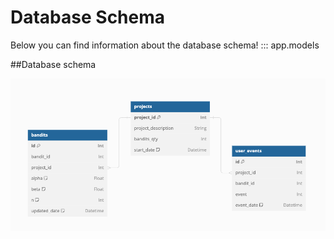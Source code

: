# Database Schema

Below you can find information about the database schema!
::: app.models

##Database schema

![ERD](images/erd.png)


  
